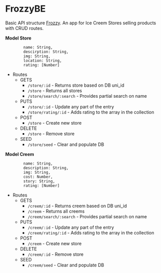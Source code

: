 # FrozzyBE

Basic API structure [Frozzy](https://github.com/squirrellypenguin/frozzy-frontend). An app for Ice Creem Stores selling products with CRUD routes.

**Model Store**
```
		name: String,
		descirption: String,
		img: String,
		location: String,
		rating: [Number]
```
* Routes
	* GETS
		* `/store/:id` - Returns store based on DB uni_id
		* `/store` - Returns all stores
		* `/store/search/:search` - Provides partial search on name
	* PUTS
		* `/store/:id` - Update any part of the entry
		* `/store/rating/:id` - Adds rating to the array in the collection	
	* POST
		* `/store` - Create new store
	* DELETE
		* `/store` - Remove store
	* SEED
		* `/store/seed` - Clear and populate DB
		
**Model Creem**
```
		name: String,
		description: String,
		img: String,
		cost: Number,
		story: String,
		rating: [Number]
```
* Routes
	* GETS
		* `/creem/:id` - Returns creem based on DB uni_id
		* `/creem` - Returns all creems
		* `/creem/search/:search` - Provides partial search on name
	* PUTS
		* `/creem/:id` - Update any part of the entry
		* `/creem/rating/:id` - Adds rating to the array in the collection	
	* POST
		* `/creem` - Create new store
	* DELETE
		* `/creem/:id` - Remove store
	* SEED
		* `/creem/seed` - Clear and populate DB
